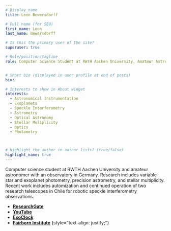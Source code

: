 ```yaml
---
# Display name
title: Leon Bewersdorff

# Full name (for SEO)
first_name: Leon
last_name: Bewersdorff

# Is this the primary user of the site?
superuser: true

# Role/position/tagline
role: Computer Science Student at RWTH Aachen University, Amateur Astronomer


# Short bio (displayed in user profile at end of posts)
bio:  

# Interests to show in About widget
interests:
  - Astronomical Instrumentation
  - Exoplanets
  - Speckle Interferometry
  - Astrometry
  - Optical Astronomy
  - Stellar Muliplicity
  - Optics
  - Photometry



# Highlight the author in author lists? (true/false)
highlight_name: true
---
```


Computer science student at RWTH Aachen University and amateur astronomer with an observatory in Germany. Research includes variable star and exoplanet photometry, precision astrometry, and stellar multiplicity. Recent work includes automization and continued operation of two research telescopes in Chile for robotic speckle interferometry observations.
  - [**ResearchGate**](https://www.researchgate.net/profile/Leon-Bewersdorff)
  - [**YouTube**](https://youtube.com/leonbewersdorff)
  - [**ExoClock**](https://www.exoclock.space/team)
  - [**Fairborn Institute**](https://www.fairborninstitute.org/staff)
{style="text-align: justify;"}
